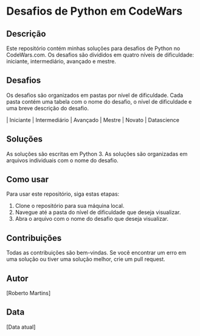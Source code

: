 # Desafios de Python em CodeWars

## Descrição

Este repositório contém minhas soluções para desafios de Python no CodeWars.com. Os desafios são divididos em quatro níveis de dificuldade: iniciante, intermediário, avançado e mestre.

## Desafios

Os desafios são organizados em pastas por nível de dificuldade. Cada pasta contém uma tabela com o nome do desafio, o nível de dificuldade e uma breve descrição do desafio.

| Iniciante | Intermediário | Avançado | Mestre | Novato | Datascience

## Soluções

As soluções são escritas em Python 3. As soluções são organizadas em arquivos individuais com o nome do desafio.

## Como usar

Para usar este repositório, siga estas etapas:

1. Clone o repositório para sua máquina local.
2. Navegue até a pasta do nível de dificuldade que deseja visualizar.
3. Abra o arquivo com o nome do desafio que deseja visualizar.

## Contribuições

Todas as contribuições são bem-vindas. Se você encontrar um erro em uma solução ou tiver uma solução melhor, crie um pull request.

## Autor

[Roberto Martins]

## Data

[Data atual]
